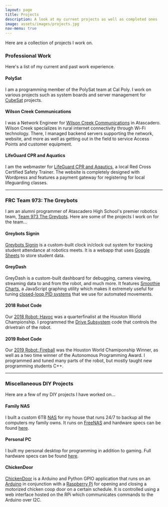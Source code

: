 ```yaml
---
layout: page
title: Projects
description: A look at my current projects as well as completed ones
image: assets/images/projects.jpg
nav-menu: true
---
```


Here are a collection of projects I work on.

### Professional Work

Here's a list of my current and past work experience.

#### PolySat

I am a programming member of the PolySat team at Cal Poly. I work on various projects such as system boards and server management for [CubeSat](https://www.cubesat.org) projects.

#### Wilson Creek Communications

I was a Network Engineer for [Wilson Creek Communications](https://www.wilson-creek.net/) in Atascadero. Wilson Creek specializes in rural internet connectivity through Wi-Fi technology. There, I managed backend servers supporting the network, website, and more as well as getting out in the field to service Access Points and customer equipment.

#### LifeGuard CPR and Aquatics

I am the webmaster for [LifeGuard CPR and Aqautics](https://lifeguardcpr.com), a local Red Cross Certified Safety Trainer. The website is completely designed with Wordpress and features a payment gateway for registering for local lifeguarding classes.

---

### FRC Team 973: The Greybots

I am an alumni programmer of Atascadero High School's premier robotics team, [Team 973 The Greybots](https://greybots.com). Here are some of the projects I work on for the team...

#### Greybots Signin

[Greybots Signin](https://github.com/Team973/greybots-signin) is a custom-built clock in/clock out system for tracking student attendance at robotics meets. It is a webapp that uses [Google Sheets](https://sheets.google.com) to store student data.

#### GreyDash

GreyDash is a custom-built dashboard for debugging, camera viewing, streaming data to and from the robot, and much more. It features [Smoothie Charts](http://smoothiecharts.org), a JavaScript graphing utility which makes it extremely useful for tuning [closed-loop PID systems](https://en.wikipedia.org/wiki/PID_controller) that we use for automated movements.

#### 2018 Robot Code

Our [2018 Robot: Havoc](https://github.com/Team973/2018-inseason) was a quarterfinalist at the Houston World Championship. I programmed the [Drive Subsystem](https://github.com/Team973/2018-inseason/blob/dev/src/subsystems/Drive.h) code that controls the drivetrain of the robot.

#### 2019 Robot Code

Our [2019 Robot: Fireball](https://github.com/Team973/2019-inseason) was the Houston World Chamiponship Winner, as well as a two time winner of the Autonomous Programming Award. I programmed and tuned many parts of the robot, but mostly taught new programming students C++.

---

### Miscellaneous DIY Projects

Here are a few of my DIY projects I have worked on...

#### Family NAS

I built a custom 6TB [NAS](https://en.wikipedia.org/wiki/Network-attached_storage) for my house that runs 24/7 to backup all the computers my family owns. It runs on [FreeNAS](https://freenas.org) and hardware specs can be found [here](https://pcpartpicker.com/list/G96XRk).

#### Personal PC

I built my personal desktop for programming in addition to gaming. Full hardware specs can be found [here](https://pcpartpicker.com/list/mxDdFG).

#### ChickenDoor

[ChickenDoor](https://github.com/Chris2fourlaw/ChickenDoor) is a Arduino and Python GPIO application that runs on an [Arduino](https://www.arduino.cc) in conjunction with a [Raspberry Pi](https://www.raspberrypi.org) for opening and closing a motorized chicken coop door on a certain schedule. It is controlled using a web interface hosted on the RPi which communicates commands to the Arduino over I2C.
